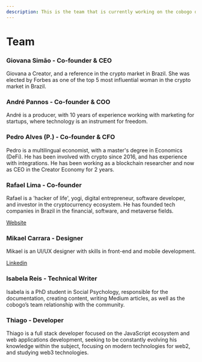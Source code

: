 ```yaml
---
description: This is the team that is currently working on the cobogo dApp.
---
```


# Team

### Giovana Simão - Co-founder & CEO

Giovana a Creator, and a reference in the crypto market in Brazil. She was elected by Forbes as one of the top 5 most influential woman in the crypto market in Brazil.

### André Pannos - Co-founder & COO

André is a producer, with 10 years of experience working with marketing for startups, where technology is an instrument for freedom.

### Pedro Alves (P.) - Co-founder & CFO

Pedro is a multilingual economist, with a master's degree in Economics (DeFi). He has been involved with crypto since 2016, and has experience with integrations. He has been working as a blockchain researcher and now as  CEO in the Creator Economy for 2 years.

### Rafael Lima - Co-founder

Rafael is a 'hacker of life', yogi, digital entrepreneur, software developer, and investor in the cryptocurrency ecosystem. He has founded tech companies in Brazil in the financial, software, and metaverse fields.

[Website](https://rafael.adm.br/)

### Mikael Carrara - Designer

Mikael is an UI/UX designer with skills in front-end and mobile development.

[Linkedin](https://www.linkedin.com/in/mikaelcarrara/)

### Isabela Reis - Technical Writer

Isabela is a PhD student in Social Psychology, responsible for the documentation, creating content, writing Medium articles, as well as the cobogo’s team relationship with the community.

### Thiago - Developer

Thiago is a full stack developer focused on the JavaScript ecosystem and web applications development, seeking to be constantly evolving his knowledge within the subject, focusing on modern technologies for web2, and studying web3 technologies.
